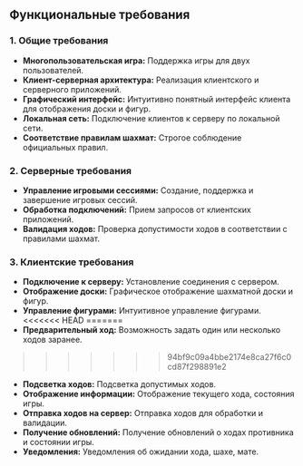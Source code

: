 ## Функциональные требования

### 1. Общие требования

*   **Многопользовательская игра:** Поддержка игры для двух пользователей.
*   **Клиент-серверная архитектура:** Реализация клиентского и серверного приложений.
*   **Графический интерфейс:** Интуитивно понятный интерфейс клиента для отображения доски и фигур.
*   **Локальная сеть:** Подключение клиентов к серверу по локальной сети.
*   **Соответствие правилам шахмат:** Строгое соблюдение официальных правил.

### 2. Серверные требования

*   **Управление игровыми сессиями:** Создание, поддержка и завершение игровых сессий.
*   **Обработка подключений:** Прием запросов от клиентских приложений.
*   **Валидация ходов:** Проверка допустимости ходов в соответствии с правилами шахмат.

### 3. Клиентские требования

*   **Подключение к серверу:** Установление соединения с сервером.
*   **Отображение доски:** Графическое отображение шахматной доски и фигур.
*   **Управление фигурами:** Интуитивное управление фигурами.
<<<<<<< HEAD
=======
*   **Предварительный ход:** Возможность задать один или несколько ходов заранее.
>>>>>>> 94bf9c09a4bbe2174e8ca27f6c0cd87f298891e2
*   **Подсветка ходов:** Подсветка допустимых ходов.
*   **Отображение информации:** Отображение текущего хода, состояния игры.
*   **Отправка ходов на сервер:** Отправка ходов для обработки и валидации.
*   **Получение обновлений:** Получение обновлений о ходах противника и состоянии игры.
*   **Уведомления:** Уведомления об ожидании хода, шахе, мате.
